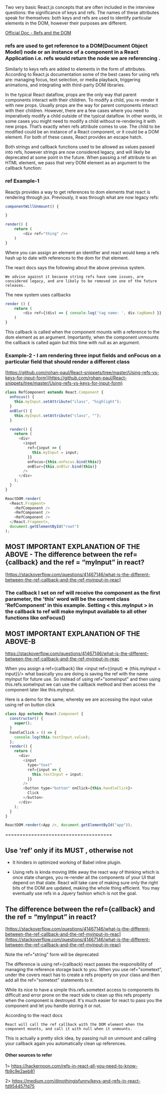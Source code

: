Two very basic React.js concepts that are often included in the interview questions: the significance of keys and refs. The names of these attributes speak for themselves: both keys and refs are used to identify particular elements in the DOM, however their purposes are different.

[Official Doc - Refs and the DOM](https://reactjs.org/docs/refs-and-the-dom.html)

### refs are used to get reference to a DOM(Document Object Model) node or an instance of a component in a React Application i.e. refs would return the node we are referencing .

Similarly to keys refs are added to elements in the form of attributes. According to React.js documentation some of the best cases for using refs are: managing focus, text selection, or media playback, triggering animations, and integrating with third-party DOM libraries.

In the typical React dataflow, props are the only way that parent components interact with their children. To modify a child, you re-render it with new props. Usually props are the way for parent components interact with their children. However, there are a few cases where you need to imperatively modify a child outside of the typical dataflow. In other words, in some cases you might need to modify a child without re-rendering it with new props. That’s exactly when refs attribute comes to use.
The child to be modified could be an instance of a React component, or it could be a DOM element. For both of these cases, React provides an escape hatch.

Both strings and callback functions used to be allowed as values passed into refs, however strings are now considered legacy, and will likely be deprecated at some point in the future. When passing a ref attribute to an HTML element, we pass that very DOM element as an argument to the callback function:

### ref Example-1

Reactjs provides a way to get references to dom elements that react is rendering through jsx. Previously, it was through what are now legacy refs:

```js
componentWillUnmount() {

}

render() {
    return (
        <div ref="thing" />>
    )
}

```

Where you can assign an element an identifier and react would keep a refs hash up to date with references to the dom for that element.

The react docs says the following about the above previous system.

```
We advise against it because string refs have some issues, are considered legacy, and are likely to be removed in one of the future releases.
```

The new system uses callbacks

```js
render () {
    return (
        <div ref={(div) => { console.log('tag name: ', div.tagName) }} />
    )
}

```

This callback is called when the component mounts with a reference to the dom element as an argument. Importantly, when the component unmounts the callback is called again but this time with null as an argument.

### Example-2 - I am rendering three input fields and onFocus on a particular field that should render a different class

[https://github.com/rohan-paul/React-snippets/tree/master/Using-refs-vs-keys-for-input-form](https://github.com/rohan-paul/React-snippets/tree/master/Using-refs-vs-keys-for-input-form)

```js
class RefComponent extends React.Component {
  onFocus() {
    this.myInput.setAttribute("class", "highlight");
  }
  onBlur() {
    this.myInput.setAttribute("class", "");
  }

  render() {
    return (
      <div>
        <input
          ref={input => {
            this.myInput = input;
          }}
          onFocus={this.onFocus.bind(this)}
          onBlur={this.onBlur.bind(this)}
        />
      </div>
    );
  }
}

ReactDOM.render(
  <React.Fragment>
    <RefComponent />
    <RefComponent />
    <RefComponent />
  </React.Fragment>,
  document.getElementById("root")
);
```

## MOST IMPORTANT EXPLANATION OF THE ABOVE - The difference between the ref={callback} and the ref = “myInput” in react?

[https://stackoverflow.com/questions/41467146/what-is-the-different-between-the-ref-callback-and-the-ref-myinput-in-reac]

### The callback I set on ref will receive the component as the first parameter, the 'this' word will be the current class 'RefComponent' in this example. Setting < this.myInput > in the callback to ref will make myInput available to all other functions like onFocus()

## MOST IMPORTANT EXPLANATION OF THE ABOVE-B

https://stackoverflow.com/questions/41467146/what-is-the-different-between-the-ref-callback-and-the-ref-myinput-in-reac

When you assign a ref={callback} like <input ref={(input) => {this.myInput = input}}/> what basically you are doing is saving the ref with the name myInput for future use.
So instead of using ref="someInput" and then using this.refs.someInput we can use the callback method and then access the component later like this.myInput.

Here is a demo for the same, whereby we are accessing the input value using ref on button click

```js
class App extends React.Component {
  constructor() {
    super();
  }
  handleClick = () => {
    console.log(this.textInput.value);
  };
  render() {
    return (
      <div>
        <input
          type="text"
          ref={input => {
            this.textInput = input;
          }}
        />
        <button type="button" onClick={this.handleClick}>
          Click
        </button>
      </div>
    );
  }
}

ReactDOM.render(<App />, document.getElementById("app"));
```

=====================================

## Use ‘ref’ only if its MUST , otherwise not

- It hinders in optimized working of Babel inline plugin.

- Using refs is kinda moving little away the react way of thinking which is once state changes, you re-render all the components of your UI that depend on that state. React will take care of making sure only the right bits of the DOM are updated, making the whole thing efficient. You may eventually use refs in a Jquery fashion which is not the goal.

## The difference between the ref={callback} and the ref = “myInput” in react?

[https://stackoverflow.com/questions/41467146/what-is-the-different-between-the-ref-callback-and-the-ref-myinput-in-reac](https://stackoverflow.com/questions/41467146/what-is-the-different-between-the-ref-callback-and-the-ref-myinput-in-reac)

Note the ref="string" form will be deprecated

The difference is using ref={callback} react passes the responsibility of managing the reference storage back to you. When you use ref="sometext", under the covers react has to create a refs property on your class and then add all the ref="sometext" statements to it.

While its nice to have a simple this.refs.sometext access to components its difficult and error prone on the react side to clean up this refs property when the component is destroyed. It's much easier for react to pass you the component and let you handle storing it or not.

According to the react docs

`React will call the ref callback with the DOM element when the component mounts, and call it with null when it unmounts.`

This is actually a pretty slick idea, by passing null on unmount and calling your callback again you automatically clean up references.

#### Other sources to refer

1> https://hackernoon.com/refs-in-react-all-you-need-to-know-fb9c9e2aeb81

2> https://medium.com/@nothingisfunny/keys-and-refs-in-react-fd954457fd75
